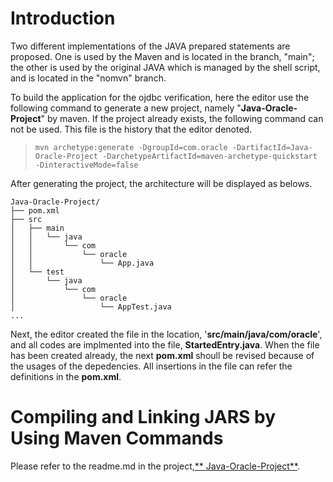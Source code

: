 # Introduction
Two different implementations of the JAVA prepared statements are proposed. One is used by the Maven and is located in the branch, "main"; the 
other is used by the original JAVA which is managed by the shell script, and is located in the "nomvn" branch.

To build the application for the ojdbc verification, here the editor use the following command to generate a new project, namely "**Java-Oracle-Project**" by maven. If the project already exists, the following command can not be used. This file is the history that the editor denoted.

> ```
> mvn archetype:generate -DgroupId=com.oracle -DartifactId=Java-Oracle-Project -DarchetypeArtifactId=maven-archetype-quickstart -DinteractiveMode=false
> ```

After generating the project, the architecture will be displayed as belows.
```plaintext
Java-Oracle-Project/
├── pom.xml
├── src
│   ├── main
│   │   └── java
│   │       └── com
│   │           └── oracle
│   │               └── App.java
│   └── test
│       └── java
│           └── com
│               └── oracle
│                   └── AppTest.java
...
```
Next, the editor created the file in the location, '**src/main/java/com/oracle**', and all codes are implmented into the file, **StartedEntry.java**. When the file has been created already, the next **pom.xml** shoull be revised because of the usages of the depedencies. All insertions in the file can refer the definitions in the **pom.xml**.

# Compiling and Linking JARS by Using Maven Commands
Please refer to the readme.md in the project,[** Java-Oracle-Project**](Java-Oracle-Project/readme.md).